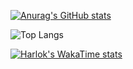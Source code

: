 [![Anurag's GitHub stats](https://github-readme-stats.vercel.app/api?username=shunji-muto)](https://github.com/anuraghazra/github-readme-stats)

![Top Langs](https://github-readme-stats.vercel.app/api/top-langs/?username=shunji-muto&layout=compact)

[![Harlok's WakaTime stats](https://github-readme-stats.vercel.app/api/wakatime?username=ffflabs)](https://github.com/shunji-muto/github-readme-stats)
